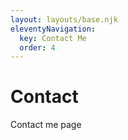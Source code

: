 ```yaml
---
layout: layouts/base.njk
eleventyNavigation:
  key: Contact Me
  order: 4
---
```

# Contact

Contact me page